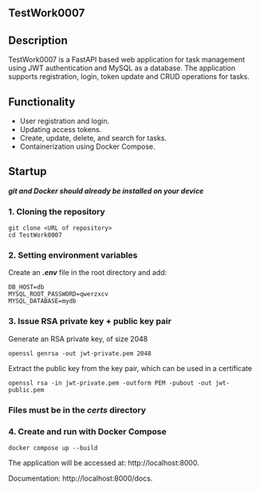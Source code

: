 ## TestWork0007

## Description
TestWork0007 is a FastAPI based web application for task management using JWT authentication and MySQL as a database. The application supports registration, login, token update and CRUD operations for tasks.

## Functionality
- User registration and login.
- Updating access tokens.
- Create, update, delete, and search for tasks.
- Containerization using Docker Compose.

## Startup
***git and Docker should already be installed on your device***
### 1. Cloning the repository
```shell
git clone <URL of repository>
cd TestWork0007
```
### 2. Setting environment variables
Create an ***.env*** file in the root directory and add:
```shell
DB_HOST=db
MYSQL_ROOT_PASSWORD=qwerzxcv
MYSQL_DATABASE=mydb
```

### 3. Issue RSA private key + public key pair
Generate an RSA private key, of size 2048
```shell
openssl genrsa -out jwt-private.pem 2048
```
Extract the public key from the key pair, which can be used in a certificate
```shell
openssl rsa -in jwt-private.pem -outform PEM -pubout -out jwt-public.pem
```
### Files must be in the ***certs*** directory

### 4. Create and run with Docker Compose
```shell
docker compose up --build
```
The application will be accessed at: http://localhost:8000.

Documentation: http://localhost:8000/docs.
